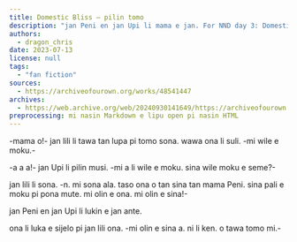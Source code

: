 ```yaml
---
title: Domestic Bliss — pilin tomo
description: "jan Peni en jan Upi li mama e jan. For NND day 3: Domestic Bliss"
authors:
  - dragon_chris
date: 2023-07-13
license: null
tags:
  - "fan fiction"
sources:
  - https://archiveofourown.org/works/48541447
archives:
  - https://web.archive.org/web/20240930141649/https://archiveofourown.org/works/48541447
preprocessing: mi nasin Markdown e lipu open pi nasin HTML
---
```


-mama o!- jan lili li tawa tan lupa pi tomo sona. wawa ona li suli. -mi wile e moku.-

-a a a!- jan Upi li pilin musi. -mi a li wile e moku. sina wile moku e seme?-

jan lili li sona. -n. mi sona ala. taso ona o tan sina tan mama Peni. sina pali e moku pi pona mute. mi olin e ona. mi olin e sina!-

jan Peni en jan Upi li lukin e jan ante.

ona li luka e sijelo pi jan lili ona. -mi olin e sina a. ni li ken. o tawa tomo mi.-
